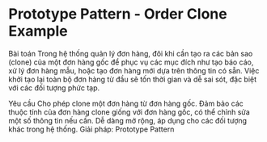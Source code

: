 # Prototype Pattern - Order Clone Example
Bài toán
Trong hệ thống quản lý đơn hàng, đôi khi cần tạo ra các bản sao (clone) của một đơn hàng gốc để phục vụ các mục đích như tạo báo cáo, xử lý đơn hàng mẫu, hoặc tạo đơn hàng mới dựa trên thông tin có sẵn. Việc khởi tạo lại toàn bộ đơn hàng từ đầu sẽ tốn thời gian và dễ sai sót, đặc biệt với các đối tượng phức tạp.

Yêu cầu
Cho phép clone một đơn hàng từ đơn hàng gốc.
Đảm bảo các thuộc tính của đơn hàng clone giống với đơn hàng gốc, có thể chỉnh sửa một số thông tin nếu cần.
Dễ dàng mở rộng, áp dụng cho các đối tượng khác trong hệ thống.
Giải pháp: Prototype Pattern